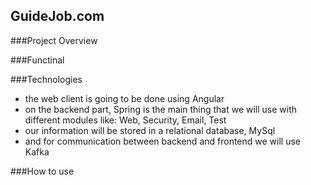## GuideJob.com



###Project Overview

###Functinal

###Technologies

- the web client is going to be done using Angular
- on the backend part, Spring is the main thing that we will use with different modules like: Web, Security, Email, Test
- our information will be stored in a relational database, MySql
- and for communication between backend and frontend we will use Kafka

###How to use
